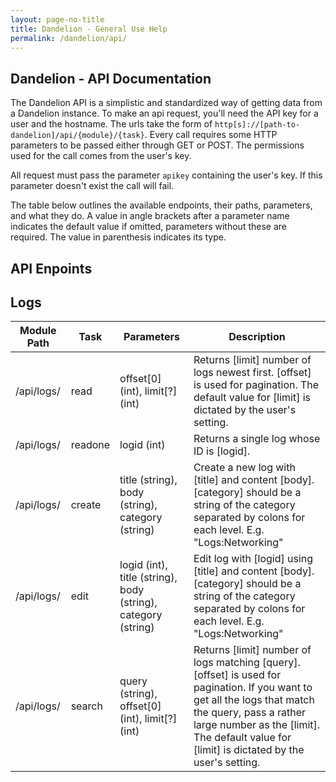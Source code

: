 ```yaml
---
layout: page-no-title
title: Dandelion - General Use Help
permalink: /dandelion/api/
---
```


Dandelion - API Documentation
-----------------------------

The Dandelion API is a simplistic and standardized way of getting data from a Dandelion instance. To make an api request, you'll need the API key for a user and the hostname. The urls take the form of `http[s]://[path-to-dandelion]/api/{module}/{task}`. Every call requires some HTTP parameters to be passed either through GET or POST. The permissions used for the call comes from the user's key.

All request must pass the parameter `apikey` containing the user's key. If this parameter doesn't exist the call will fail.

The table below outlines the available endpoints, their paths, parameters, and what they do. A value in angle brackets after a parameter name indicates the default value if omitted, parameters without these are required. The value in parenthesis indicates its type.

API Enpoints
------------

Logs
----

|Module Path|Task|Parameters|Description|
|--|--|--|--|
|/api/logs/ | read | offset[0] (int), limit[?] (int) | Returns [limit] number of logs newest first. [offset] is used for pagination. The default value for [limit] is dictated by the user's setting.
|/api/logs/ | readone | logid (int) | Returns a single log whose ID is [logid].
|/api/logs/ | create | title (string), body (string), category (string) | Create a new log with [title] and content [body]. [category] should be a string of the category separated by colons for each level. E.g. "Logs:Networking"
|/api/logs/ | edit | logid (int), title (string), body (string), category (string) | Edit log with [logid] using [title] and content [body]. [category] should be a string of the category separated by colons for each level. E.g. "Logs:Networking"
|/api/logs/ | search | query (string), offset[0] (int), limit[?] (int) | Returns [limit] number of logs matching [query]. [offset] is used for pagination. If you want to get all the logs that match the query, pass a rather large number as the [limit]. The default value for [limit] is dictated by the user's setting.
